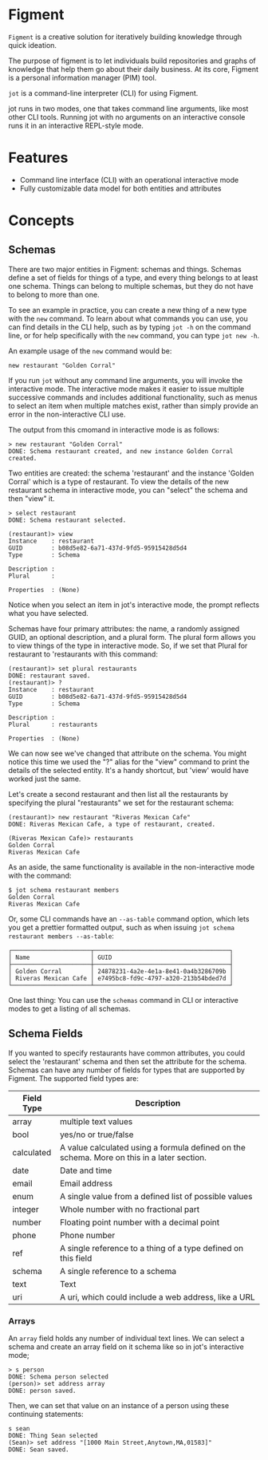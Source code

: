 # Figment

`Figment` is a creative solution for iteratively building knowledge through quick ideation.

The purpose of figment is to let individuals build repositories and graphs of knowledge that help them go about their daily business.  At its core, Figment is a personal information manager (PIM) tool.

`jot` is a command-line interpreter (CLI) for using Figment.

jot runs in two modes, one that takes command line arguments, like most other CLI tools.  Running jot with no arguments on an interactive console runs it in an interactive REPL-style mode.

# Features

* Command line interface (CLI) with an operational interactive mode
* Fully customizable data model for both entities and attributes

# Concepts

## Schemas

There are two major entities in Figment: schemas and things.  Schemas define a set of fields for things of a type, and every thing belongs to at least one schema.  Things can belong to multiple schemas, but they do not have to belong to more than one.

To see an example in practice, you can create a new thing of a new type with the `new` command.  To learn about what commands you can use, you can find details in the CLI help, such as by typing `jot -h` on the command line, or for help specifically with the `new` command, you can type `jot new -h`.

An example usage of the `new` command would be:

```
new restaurant "Golden Corral"
```

If you run `jot` without any command line arguments, you will invoke the interactive mode.  The interactive mode makes it easier to issue multiple successive commands and includes additional functionality, such as menus to select an item when multiple matches exist, rather than simply provide an error in the non-interactive CLI use.

The output from this cmomand in interactive mode is as follows:

```
> new restaurant "Golden Corral"
DONE: Schema restaurant created, and new instance Golden Corral created.
```

Two entities are created: the schema 'restaurant' and the instance 'Golden Corral' which is a type of restaurant.  To view the details of the new restaurant schema in interactive mode, you can "select" the schema and then "view" it.

```
> select restaurant
DONE: Schema restaurant selected.

(restaurant)> view
Instance    : restaurant
GUID        : b08d5e82-6a71-437d-9fd5-95915428d5d4
Type        : Schema

Description : 
Plural      : 

Properties  : (None)
```

Notice when you select an item in jot's interactive mode, the prompt reflects what you have selected.

Schemas have four primary attributes: the name, a randomly assigned GUID, an optional description, and a plural form.  The plural form allows you to view things of the type in interactive mode.  So, if we set that Plural for restaurant to 'restaurants with this command:

```
(restaurant)> set plural restaurants
DONE: restaurant saved.
(restaurant)> ?
Instance    : restaurant
GUID        : b08d5e82-6a71-437d-9fd5-95915428d5d4
Type        : Schema

Description : 
Plural      : restaurants

Properties  : (None)
```

We can now see we've changed that attribute on the schema.  You might notice this time we used the "?" alias for the "view" command to print the details of the selected entity.  It's a handy shortcut, but 'view' would have worked just the same.

Let's create a second restaurant and then list all the restaurants by specifying the plural "restaurants" we set for the restaurant schema:

```
(restaurant)> new restaurant "Riveras Mexican Cafe"
DONE: Riveras Mexican Cafe, a type of restaurant, created.

(Riveras Mexican Cafe)> restaurants
Golden Corral
Riveras Mexican Cafe
```

As an aside, the same functionality is available in the non-interactive mode with the command:

```
$ jot schema restaurant members 
Golden Corral
Riveras Mexican Cafe
```

Or, some CLI commands have an `--as-table` command option, which lets you get a prettier formatted output, such as when issuing `jot schema restaurant members --as-table`:

```
┌──────────────────────┬──────────────────────────────────────┐
│ Name                 │ GUID                                 │
├──────────────────────┼──────────────────────────────────────┤
│ Golden Corral        │ 24878231-4a2e-4e1a-8e41-0a4b3286709b │
│ Riveras Mexican Cafe │ e7495bc8-fd9c-4797-a320-213b54bded7d │
└──────────────────────┴──────────────────────────────────────┘
```

One last thing: You can use the `schemas` command in CLI or interactive modes to get a listing of all schemas.

## Schema Fields

If you wanted to specify restaurants have common attributes, you could select the 'restaurant' schema and then set the attribute for the schema.  Schemas can have any number of fields for types that are supported by Figment.  The supported field types are:

| Field Type | Description                                                   |
| ---------- | ------------------------------------------------------------- |
| array      | multiple text values                                          |
| bool       | yes/no or true/false                                          |
| calculated | A value calculated using a formula defined on the schema.  More on this in a later section. |
| date       | Date and time                                                 |
| email      | Email address                                                 |
| enum       | A single value from a defined list of possible values         |
| integer    | Whole number with no fractional part                          |
| number     | Floating point number with a decimal point                    |
| phone      | Phone number                                                  |
| ref        | A single reference to a thing of a type defined on this field |
| schema     | A single reference to a schema                                |
| text       | Text                                                          |
| uri        | A uri, which could include a web address, like a URL          |

### Arrays

An `array` field holds any number of individual text lines.  We can select a schema and create an array field on it schema like so in jot's interactive mode;

```
> s person
DONE: Schema person selected
(person)> set address array
DONE: person saved.
```

Then, we can set that value on an instance of a person using these continuing statements:

```
s sean
DONE: Thing Sean selected
(Sean)> set address "[1000 Main Street,Anytown,MA,01583]"
DONE: Sean saved.
```